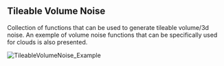 Tileable Volume Noise
---------------------

Collection of functions that can be used to generate tileable volume/3d noise. An exemple of volume noise functions that can be specifically used for clouds is also presented.

![TileableVolumeNoise_Example](https://github.com/sebh/TileableVolumeNoise/raw/master/Examples/noiseErosionPacked.jpg)

